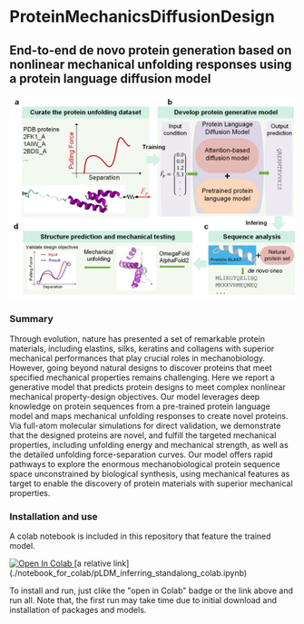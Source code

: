 # ProteinMechanicsDiffusionDesign

## End-to-end de novo protein generation based on nonlinear mechanical unfolding responses using a protein language diffusion model


![plot](./documents/Figure1.png)

### Summary
Through evolution, nature has presented a set of remarkable protein materials, including elastins, silks, keratins and collagens with superior mechanical performances that play crucial roles in mechanobiology. However, going beyond natural designs to discover proteins that meet specified mechanical properties remains challenging. Here we report a generative model that predicts protein designs to meet complex nonlinear mechanical property-design objectives. Our model leverages deep knowledge on protein sequences from a pre-trained protein language model and maps mechanical unfolding responses to create novel proteins. Via full-atom molecular simulations for direct validation, we demonstrate that the designed proteins are novel, and fulfill the targeted mechanical properties, including unfolding energy and mechanical strength, as well as the detailed unfolding force-separation curves. Our model offers rapid pathways to explore the enormous mechanobiological protein sequence space unconstrained by biological synthesis, using mechanical features as target to enable the discovery of protein materials with superior mechanical properties.


### Installation and use

A colab notebook is included in this repository that feature the trained model. <br />

<a target="_blank" href="https://colab.research.google.com/github/lamm-mit/ProteinMechanicsDiffusionDesign/blob/main/notebook_for_colab/pLDM_inferring_standalong_colab.ipynb">
  <img src="https://colab.research.google.com/assets/colab-badge.svg" alt="Open In Colab"/>
</a>
[a relative link](./notebook_for_colab/pLDM_inferring_standalong_colab.ipynb)

To install and run, just clike the "open in Colab" badge or the link above and run all.
Note that, the first run may take time due to initial download and installation of packages and models.

